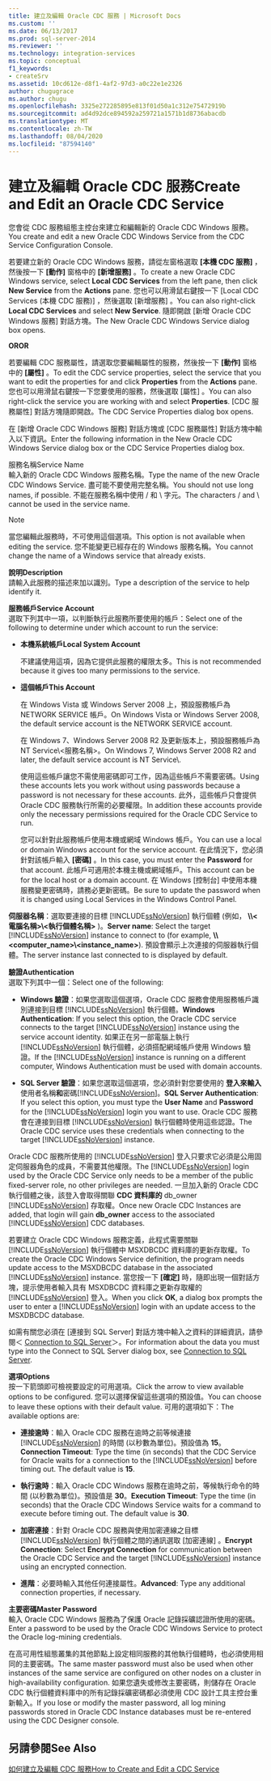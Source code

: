 ```yaml
---
title: 建立及編輯 Oracle CDC 服務 | Microsoft Docs
ms.custom: ''
ms.date: 06/13/2017
ms.prod: sql-server-2014
ms.reviewer: ''
ms.technology: integration-services
ms.topic: conceptual
f1_keywords:
- createSrv
ms.assetid: 10cd612e-d8f1-4af2-97d3-a0c22e1e2326
author: chugugrace
ms.author: chugu
ms.openlocfilehash: 3325e272285895e813f01d50a1c312e75472919b
ms.sourcegitcommit: ad4d92dce894592a259721a1571b1d8736abacdb
ms.translationtype: MT
ms.contentlocale: zh-TW
ms.lasthandoff: 08/04/2020
ms.locfileid: "87594140"
---
```

# <a name="create-and-edit-an-oracle-cdc-service"></a><span data-ttu-id="4a3eb-102">建立及編輯 Oracle CDC 服務</span><span class="sxs-lookup"><span data-stu-id="4a3eb-102">Create and Edit an Oracle CDC Service</span></span>
  <span data-ttu-id="4a3eb-103">您會從 CDC 服務組態主控台來建立和編輯新的 Oracle CDC Windows 服務。</span><span class="sxs-lookup"><span data-stu-id="4a3eb-103">You create and edit a new Oracle CDC Windows Service from the CDC Service Configuration Console.</span></span>  
  
 <span data-ttu-id="4a3eb-104">若要建立新的 Oracle CDC Windows 服務，請從左窗格選取 **[本機 CDC 服務]** ，然後按一下 **[動作]** 窗格中的 **[新增服務]** 。</span><span class="sxs-lookup"><span data-stu-id="4a3eb-104">To create a new Oracle CDC Windows service, select **Local CDC Services** from the left pane, then click **New Service** from the **Actions** pane.</span></span> <span data-ttu-id="4a3eb-105">您也可以用滑鼠右鍵按一下 [Local CDC Services (本機 CDC 服務)]  ，然後選取 [新增服務]  。</span><span class="sxs-lookup"><span data-stu-id="4a3eb-105">You can also right-click **Local CDC Services** and select **New Service**.</span></span> <span data-ttu-id="4a3eb-106">隨即開啟 [新增 Oracle CDC Windows 服務] 對話方塊。</span><span class="sxs-lookup"><span data-stu-id="4a3eb-106">The New Oracle CDC Windows Service dialog box opens.</span></span>  
  
 <span data-ttu-id="4a3eb-107">**OR**</span><span class="sxs-lookup"><span data-stu-id="4a3eb-107">**OR**</span></span>  
  
 <span data-ttu-id="4a3eb-108">若要編輯 CDC 服務屬性，請選取您要編輯屬性的服務，然後按一下 **[動作]** 窗格中的 **[屬性]** 。</span><span class="sxs-lookup"><span data-stu-id="4a3eb-108">To edit the CDC service properties, select the service that you want to edit the properties for and click **Properties** from the **Actions** pane.</span></span> <span data-ttu-id="4a3eb-109">您也可以用滑鼠右鍵按一下您要使用的服務，然後選取 [屬性]  。</span><span class="sxs-lookup"><span data-stu-id="4a3eb-109">You can also right-click the service you are working with and select **Properties**.</span></span> <span data-ttu-id="4a3eb-110">[CDC 服務屬性] 對話方塊隨即開啟。</span><span class="sxs-lookup"><span data-stu-id="4a3eb-110">The CDC Service Properties dialog box opens.</span></span>  
  
 <span data-ttu-id="4a3eb-111">在 [新增 Oracle CDC Windows 服務] 對話方塊或 [CDC 服務屬性] 對話方塊中輸入以下資訊。</span><span class="sxs-lookup"><span data-stu-id="4a3eb-111">Enter the following information in the New Oracle CDC Windows Service dialog box or the CDC Service Properties dialog box.</span></span>  
  
 <span data-ttu-id="4a3eb-112">服務名稱</span><span class="sxs-lookup"><span data-stu-id="4a3eb-112">Service Name</span></span>  
 <span data-ttu-id="4a3eb-113">輸入新的 Oracle CDC Windows 服務名稱。</span><span class="sxs-lookup"><span data-stu-id="4a3eb-113">Type the name of the new Oracle CDC Windows Service.</span></span> <span data-ttu-id="4a3eb-114">盡可能不要使用完整名稱。</span><span class="sxs-lookup"><span data-stu-id="4a3eb-114">You should not use long names, if possible.</span></span> <span data-ttu-id="4a3eb-115">不能在服務名稱中使用 / 和 \ 字元。</span><span class="sxs-lookup"><span data-stu-id="4a3eb-115">The characters / and \ cannot be used in the service name.</span></span>  
  
> [!NOTE]  
> <span data-ttu-id="4a3eb-116">當您編輯此服務時，不可使用這個選項。</span><span class="sxs-lookup"><span data-stu-id="4a3eb-116">This option is not available when editing the service.</span></span> <span data-ttu-id="4a3eb-117">您不能變更已經存在的 Windows 服務名稱。</span><span class="sxs-lookup"><span data-stu-id="4a3eb-117">You cannot change the name of a Windows service that already exists.</span></span>  
  
 <span data-ttu-id="4a3eb-118">**說明**</span><span class="sxs-lookup"><span data-stu-id="4a3eb-118">**Description**</span></span>  
 <span data-ttu-id="4a3eb-119">請輸入此服務的描述來加以識別。</span><span class="sxs-lookup"><span data-stu-id="4a3eb-119">Type a description of the service to help identify it.</span></span>  
  
 <span data-ttu-id="4a3eb-120">**服務帳戶**</span><span class="sxs-lookup"><span data-stu-id="4a3eb-120">**Service Account**</span></span>  
 <span data-ttu-id="4a3eb-121">選取下列其中一項，以判斷執行此服務所要使用的帳戶：</span><span class="sxs-lookup"><span data-stu-id="4a3eb-121">Select one of the following to determine under which account to run the service:</span></span>  
  
-   <span data-ttu-id="4a3eb-122">**本機系統帳戶**</span><span class="sxs-lookup"><span data-stu-id="4a3eb-122">**Local System Account**</span></span>  
  
     <span data-ttu-id="4a3eb-123">不建議使用這項，因為它提供此服務的權限太多。</span><span class="sxs-lookup"><span data-stu-id="4a3eb-123">This is not recommended because it gives too many permissions to the service.</span></span>  
  
-   <span data-ttu-id="4a3eb-124">**這個帳戶**</span><span class="sxs-lookup"><span data-stu-id="4a3eb-124">**This Account**</span></span>  
  
     <span data-ttu-id="4a3eb-125">在 Windows Vista 或 Windows Server 2008 上，預設服務帳戶為 NETWORK SERVICE 帳戶。</span><span class="sxs-lookup"><span data-stu-id="4a3eb-125">On Windows Vista or Windows Server 2008, the default service account is the NETWORK SERVICE account.</span></span>  
  
     <span data-ttu-id="4a3eb-126">在 Windows 7、Windows Server 2008 R2 及更新版本上，預設服務帳戶為 NT Service\\<服務名稱>。</span><span class="sxs-lookup"><span data-stu-id="4a3eb-126">On Windows 7, Windows Server 2008 R2 and later, the default service account is NT Service\\<service-name>.</span></span>  
  
     <span data-ttu-id="4a3eb-127">使用這些帳戶讓您不需使用密碼即可工作，因為這些帳戶不需要密碼。</span><span class="sxs-lookup"><span data-stu-id="4a3eb-127">Using these accounts lets you work without using passwords because a password is not necessary for these accounts.</span></span> <span data-ttu-id="4a3eb-128">此外，這些帳戶只會提供 Oracle CDC 服務執行所需的必要權限。</span><span class="sxs-lookup"><span data-stu-id="4a3eb-128">In addition these accounts provide only the necessary permissions required for the Oracle CDC Service to run.</span></span>  
  
     <span data-ttu-id="4a3eb-129">您可以針對此服務帳戶使用本機或網域 Windows 帳戶。</span><span class="sxs-lookup"><span data-stu-id="4a3eb-129">You can use a local or domain Windows account for the service account.</span></span> <span data-ttu-id="4a3eb-130">在此情況下，您必須針對該帳戶輸入 **[密碼]** 。</span><span class="sxs-lookup"><span data-stu-id="4a3eb-130">In this case, you must enter the **Password** for that account.</span></span> <span data-ttu-id="4a3eb-131">此帳戶可適用於本機主機或網域帳戶。</span><span class="sxs-lookup"><span data-stu-id="4a3eb-131">This account can be for the local host or a domain account.</span></span> <span data-ttu-id="4a3eb-132">在 Windows [控制台] 中使用本機服務變更密碼時，請務必更新密碼。</span><span class="sxs-lookup"><span data-stu-id="4a3eb-132">Be sure to update the password when it is changed using Local Services in the Windows Control Panel.</span></span>  
  
 <span data-ttu-id="4a3eb-133">**伺服器名稱**：選取要連接的目標 [!INCLUDE[ssNoVersion](../../includes/ssnoversion-md.md)] 執行個體 (例如， **\\\\<電腦名稱>\\<執行個體名稱>** )。</span><span class="sxs-lookup"><span data-stu-id="4a3eb-133">**Server name**: Select the target [!INCLUDE[ssNoVersion](../../includes/ssnoversion-md.md)] instance to connect to (for example, **\\\\<computer_name>\\<instance_name>**).</span></span> <span data-ttu-id="4a3eb-134">預設會顯示上次連接的伺服器執行個體。</span><span class="sxs-lookup"><span data-stu-id="4a3eb-134">The server instance last connected to is displayed by default.</span></span>  
  
 <span data-ttu-id="4a3eb-135">**驗證**</span><span class="sxs-lookup"><span data-stu-id="4a3eb-135">**Authentication**</span></span>  
 <span data-ttu-id="4a3eb-136">選取下列其中一個：</span><span class="sxs-lookup"><span data-stu-id="4a3eb-136">Select one of the following:</span></span>  
  
-   <span data-ttu-id="4a3eb-137">**Windows 驗證**：如果您選取這個選項，Oracle CDC 服務會使用服務帳戶識別連接到目標 [!INCLUDE[ssNoVersion](../../includes/ssnoversion-md.md)] 執行個體。</span><span class="sxs-lookup"><span data-stu-id="4a3eb-137">**Windows Authentication**: If you select this option, the Oracle CDC service connects to the target [!INCLUDE[ssNoVersion](../../includes/ssnoversion-md.md)] instance using the service account identity.</span></span> <span data-ttu-id="4a3eb-138">如果正在另一部電腦上執行 [!INCLUDE[ssNoVersion](../../includes/ssnoversion-md.md)] 執行個體，必須搭配網域帳戶使用 Windows 驗證。</span><span class="sxs-lookup"><span data-stu-id="4a3eb-138">If the [!INCLUDE[ssNoVersion](../../includes/ssnoversion-md.md)] instance is running on a different computer, Windows Authentication must be used with domain accounts.</span></span>  
  
-   <span data-ttu-id="4a3eb-139">**SQL Server 驗證**：如果您選取這個選項，您必須針對您要使用的 **登入來輸入**使用者名稱**和**密碼[!INCLUDE[ssNoVersion](../../includes/ssnoversion-md.md)]。</span><span class="sxs-lookup"><span data-stu-id="4a3eb-139">**SQL Server Authentication**: If you select this option, you must type the **User Name** and **Password** for the [!INCLUDE[ssNoVersion](../../includes/ssnoversion-md.md)] login you want to use.</span></span> <span data-ttu-id="4a3eb-140">Oracle CDC 服務會在連接到目標 [!INCLUDE[ssNoVersion](../../includes/ssnoversion-md.md)] 執行個體時使用這些認證。</span><span class="sxs-lookup"><span data-stu-id="4a3eb-140">The Oracle CDC service uses these credentials when connecting to the target [!INCLUDE[ssNoVersion](../../includes/ssnoversion-md.md)] instance.</span></span>  
  
 <span data-ttu-id="4a3eb-141">Oracle CDC 服務所使用的 [!INCLUDE[ssNoVersion](../../includes/ssnoversion-md.md)] 登入只要求它必須是公用固定伺服器角色的成員，不需要其他權限。</span><span class="sxs-lookup"><span data-stu-id="4a3eb-141">The [!INCLUDE[ssNoVersion](../../includes/ssnoversion-md.md)] login used by the Oracle CDC Service only needs to be a member of the public fixed-server role, no other privileges are needed.</span></span> <span data-ttu-id="4a3eb-142">一旦加入新的 Oracle CDC 執行個體之後，該登入會取得關聯 **CDC 資料庫的** db_owner [!INCLUDE[ssNoVersion](../../includes/ssnoversion-md.md)] 存取權。</span><span class="sxs-lookup"><span data-stu-id="4a3eb-142">Once new Oracle CDC Instances are added, that login will gain **db_owner** access to the associated [!INCLUDE[ssNoVersion](../../includes/ssnoversion-md.md)] CDC databases.</span></span>  
  
 <span data-ttu-id="4a3eb-143">若要建立 Oracle CDC Windows 服務定義，此程式需要關聯 [!INCLUDE[ssNoVersion](../../includes/ssnoversion-md.md)] 執行個體中 MSXDBCDC 資料庫的更新存取權。</span><span class="sxs-lookup"><span data-stu-id="4a3eb-143">To create the Oracle CDC Windows Service definition, the program needs update access to the MSXDBCDC database in the associated [!INCLUDE[ssNoVersion](../../includes/ssnoversion-md.md)] instance.</span></span> <span data-ttu-id="4a3eb-144">當您按一下 **[確定]** 時，隨即出現一個對話方塊，提示使用者輸入具有 MSXDBCDC 資料庫之更新存取權的 [!INCLUDE[ssNoVersion](../../includes/ssnoversion-md.md)] 登入。</span><span class="sxs-lookup"><span data-stu-id="4a3eb-144">When you click **OK**, a dialog box prompts the user to enter a [!INCLUDE[ssNoVersion](../../includes/ssnoversion-md.md)] login with an update access to the MSXDBCDC database.</span></span>  
  
 <span data-ttu-id="4a3eb-145">如需有關您必須在 [連接到 SQL Server] 對話方塊中輸入之資料的詳細資訊，請參閱＜ [Connection to SQL Server](connection-to-sql-server.md)＞。</span><span class="sxs-lookup"><span data-stu-id="4a3eb-145">For information about the data you must type into the Connect to SQL Server dialog box, see [Connection to SQL Server](connection-to-sql-server.md).</span></span>  
  
 <span data-ttu-id="4a3eb-146">**選項**</span><span class="sxs-lookup"><span data-stu-id="4a3eb-146">**Options**</span></span>  
 <span data-ttu-id="4a3eb-147">按一下箭頭即可檢視要設定的可用選項。</span><span class="sxs-lookup"><span data-stu-id="4a3eb-147">Click the arrow to view available options to be configured.</span></span> <span data-ttu-id="4a3eb-148">您可以選擇保留這些選項的預設值。</span><span class="sxs-lookup"><span data-stu-id="4a3eb-148">You can choose to leave these options with their default value.</span></span> <span data-ttu-id="4a3eb-149">可用的選項如下：</span><span class="sxs-lookup"><span data-stu-id="4a3eb-149">The available options are:</span></span>  
  
-   <span data-ttu-id="4a3eb-150">**連接逾時**：輸入 Oracle CDC 服務在逾時之前等候連接 [!INCLUDE[ssNoVersion](../../includes/ssnoversion-md.md)] 的時間 (以秒數為單位)。預設值為 **15**。</span><span class="sxs-lookup"><span data-stu-id="4a3eb-150">**Connection Timeout**: Type the time (in seconds) that the CDC Service for Oracle waits for a connection to the [!INCLUDE[ssNoVersion](../../includes/ssnoversion-md.md)] before timing out. The default value is **15**.</span></span>  
  
-   <span data-ttu-id="4a3eb-151">**執行逾時**：輸入 Oracle CDC Windows 服務在逾時之前，等候執行命令的時間 (以秒數為單位)。預設值是 **30**。</span><span class="sxs-lookup"><span data-stu-id="4a3eb-151">**Execution Timeout**: Type the time (in seconds) that the Oracle CDC Windows Service waits for a command to execute before timing out. The default value is **30**.</span></span>  
  
-   <span data-ttu-id="4a3eb-152">**加密連接**：針對 Oracle CDC 服務與使用加密連線之目標 [!INCLUDE[ssNoVersion](../../includes/ssnoversion-md.md)] 執行個體之間的通訊選取 [加密連線]  。</span><span class="sxs-lookup"><span data-stu-id="4a3eb-152">**Encrypt Connection**: Select **Encrypt Connection** for communication between the Oracle CDC Service and the target [!INCLUDE[ssNoVersion](../../includes/ssnoversion-md.md)] instance using an encrypted connection.</span></span>  
  
-   <span data-ttu-id="4a3eb-153">**進階**：必要時輸入其他任何連接屬性。</span><span class="sxs-lookup"><span data-stu-id="4a3eb-153">**Advanced**: Type any additional connection properties, if necessary.</span></span>  
  
 <span data-ttu-id="4a3eb-154">**主要密碼**</span><span class="sxs-lookup"><span data-stu-id="4a3eb-154">**Master Password**</span></span>  
 <span data-ttu-id="4a3eb-155">輸入 Oracle CDC Windows 服務為了保護 Oracle 記錄採礦認證所使用的密碼。</span><span class="sxs-lookup"><span data-stu-id="4a3eb-155">Enter a password to be used by the Oracle CDC Windows Service to protect the Oracle log-mining credentials.</span></span>  
  
 <span data-ttu-id="4a3eb-156">在高可用性組態叢集的其他節點上設定相同服務的其他執行個體時，也必須使用相同的主要密碼。</span><span class="sxs-lookup"><span data-stu-id="4a3eb-156">The same master password must also be used when other instances of the same service are configured on other nodes on a cluster in high-availability configuration.</span></span> <span data-ttu-id="4a3eb-157">如果您遺失或修改主要密碼，則儲存在 Oracle CDC 執行個體資料庫中的所有記錄採礦密碼都必須使用 CDC 設計工具主控台重新輸入。</span><span class="sxs-lookup"><span data-stu-id="4a3eb-157">If you lose or modify the master password, all log mining passwords stored in Oracle CDC Instance databases must be re-entered using the CDC Designer console.</span></span>  
  
## <a name="see-also"></a><span data-ttu-id="4a3eb-158">另請參閱</span><span class="sxs-lookup"><span data-stu-id="4a3eb-158">See Also</span></span>  
 [<span data-ttu-id="4a3eb-159">如何建立及編輯 CDC 服務</span><span class="sxs-lookup"><span data-stu-id="4a3eb-159">How to Create and Edit a CDC Service</span></span>](how-to-create-and-edit-a-cdc-service.md)  
  
  
